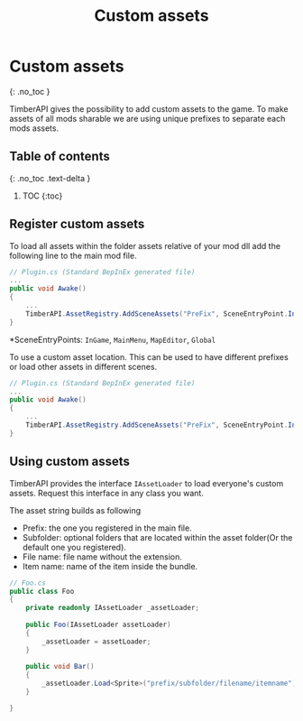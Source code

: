 ﻿---
title: Custom assets
permalink: /custom_assets/
nav_order: 300
layout: page
has_toc: false
has_children: true
---
# Custom assets
{: .no_toc }

TimberAPI gives the possibility to add custom assets to the game.
To make assets of all mods sharable we are using unique prefixes to separate each mods assets.

## Table of contents
{: .no_toc .text-delta }

1. TOC
{:toc}

## Register custom assets
To load all assets within the folder assets relative of your mod dll add the following line to the main mod file.
```csharp
// Plugin.cs (Standard BepInEx generated file)
...
public void Awake()
{
    ...
    TimberAPI.AssetRegistry.AddSceneAssets("PreFix", SceneEntryPoint.InGame);
}
```
*SceneEntryPoints: `InGame`, `MainMenu`, `MapEditor`, `Global`  

To use a custom asset location. This can be used to have different prefixes or load other assets in different scenes.
```csharp
// Plugin.cs (Standard BepInEx generated file)
...
public void Awake()
{
    ...
    TimberAPI.AssetRegistry.AddSceneAssets("PreFix", SceneEntryPoint.InGame, new []{ "assets", "ingame" });
}
```

## Using custom assets
TimberAPI provides the interface `IAssetLoader` to load everyone's custom assets. Request this interface in any class you want.  
  
The asset string builds as following
- Prefix: the one you registered in the main file.
- Subfolder: optional folders that are located within the asset folder(Or the default one you registered).
- File name: file name without the extension.
- Item name: name of the item inside the bundle.

```csharp
// Foo.cs
public class Foo 
{
    private readonly IAssetLoader _assetLoader;
    
    public Foo(IAssetLoader assetLoader)
    {
        _assetLoader = assetLoader;
    }
    
    public void Bar()
    {
        _assetLoader.Load<Sprite>("prefix/subfolder/filename/itemname");
    }

}
```




